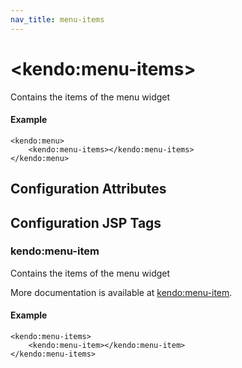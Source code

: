 ```yaml
---
nav_title: menu-items
---
```


# \<kendo:menu-items\>

Contains the items of the menu widget

#### Example
    <kendo:menu>
        <kendo:menu-items></kendo:menu-items>
    </kendo:menu>

## Configuration Attributes


##  Configuration JSP Tags

### kendo:menu-item

Contains the items of the menu widget

More documentation is available at [kendo:menu-item](/api/wrappers/jsp/menu/item).

#### Example

    <kendo:menu-items>
        <kendo:menu-item></kendo:menu-item>
    </kendo:menu-items>

